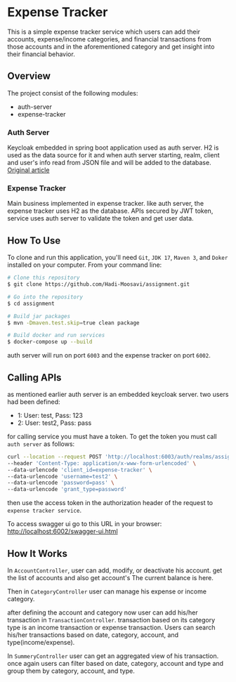 # Expense Tracker
This is a simple expense tracker service which users can add their accounts, expense/income categories, and financial transactions
from those accounts and in the aforementioned category and get insight into their financial behavior.
## Overview

The project consist of the following modules:

- auth-server
- expense-tracker

### Auth Server
Keycloak embedded in spring boot application used as auth server. H2 is used as the data source for it and when auth server
starting, realm, client and user's info read from JSON file and will be added to the database.
[Original article](https://www.baeldung.com/keycloak-embedded-in-spring-boot-app)
### Expense Tracker
Main business implemented in expense tracker. like auth server, the expense tracker uses H2 as the database. APIs secured
by JWT token, service uses auth server to validate the token and get user data.
## How To Use

To clone and run this application, you'll need `Git`, `JDK 17`, `Maven 3`, and `Doker` installed on your computer. From your command line:

```bash
# Clone this repository
$ git clone https://github.com/Hadi-Moosavi/assignment.git

# Go into the repository
$ cd assignment

# Build jar packages
$ mvn -Dmaven.test.skip=true clean package

# Build docker and run services
$ docker-compose up --build
```
auth server will run on port `6003` and the expense tracker on port `6002`.

## Calling APIs
as mentioned earlier auth server is an embedded keycloak server. two users had been defined:
- 1: User: test, Pass: 123
- 2: User: test2, Pass: pass

for calling service you must have a token. To get the token you must call `auth server` as follows:
```bash
curl --location --request POST 'http://localhost:6003/auth/realms/assignment/protocol/openid-connect/token' \
--header 'Content-Type: application/x-www-form-urlencoded' \
--data-urlencode 'client_id=expense-tracker' \
--data-urlencode 'username=test2' \
--data-urlencode 'password=pass' \
--data-urlencode 'grant_type=password'
```
then use the access token in the authorization header of the request to `expense tracker service`.

To access swagger ui go to this URL in your browser: [http://localhost:6002/swagger-ui.html](http://localhost:6002/swagger-ui.html)

## How It Works
In `AccountController`, user can add, modify, or deactivate his account. get the list of accounts and also get account's
The current balance is here.

Then in `CategoryController` user can manage his expense or income category.

after defining the account and category now
user can add his/her transaction in `TransactionController`. transaction based on its category type is an income
transaction or expense transaction. Users can search his/her transactions based on date, category, account, and
type(income/expense).

In `SummeryController` user can get an aggregated view of his transaction. once again users can filter based on date, category, account and
type and group them by category, account, and type.


